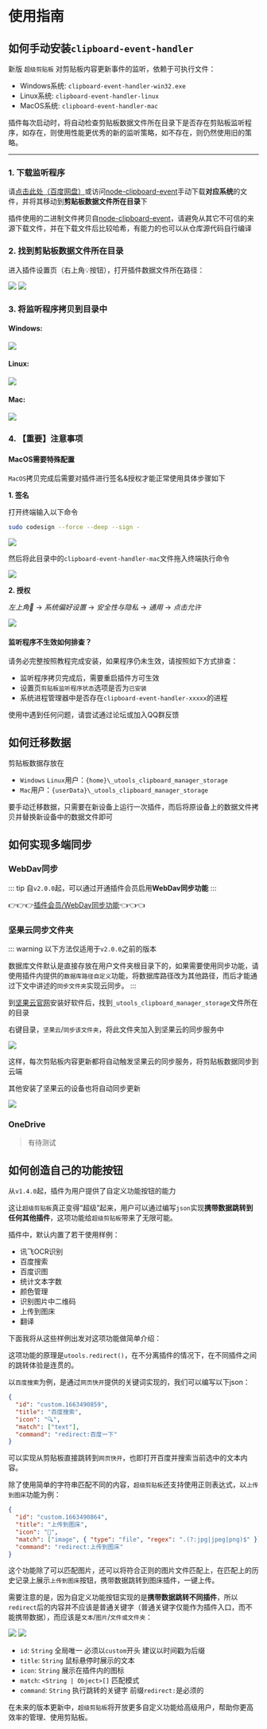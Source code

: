 # 使用指南

## 如何手动安装`clipboard-event-handler`

新版 `超级剪贴板` 对剪贴板内容更新事件的监听，依赖于可执行文件：

- Windows系统: `clipboard-event-handler-win32.exe`
- Linux系统: `clipboard-event-handler-linux`
- MacOS系统: `clipboard-event-handler-mac`

插件每次启动时，将自动检查剪贴板数据文件所在目录下是否存在剪贴板监听程序，如存在，则使用性能更优秀的新的监听策略，如不存在，则仍然使用旧的策略。

****

### 1. 下载监听程序

请[点击此处（百度网盘）](https://pan.baidu.com/s/14GJIXWDU2F4jsqDDq73aFg?pwd=Ziuc)或访问[node-clipboard-event](https://github.com/sudhakar3697/node-clipboard-event/tree/master/platform)手动下载**对应系统**的文件，并将其移动到**剪贴板数据文件所在目录**下

插件使用的二进制文件拷贝自[node-clipboard-event](https://github.com/sudhakar3697/node-clipboard-event)，请避免从其它不可信的来源下载文件，并在下载文件后比较哈希，有能力的也可以从仓库源代码自行编译

### 2. 找到剪贴板数据文件所在目录

进入插件设置页（右上角💡按钮），打开插件数据文件所在路径：

![](../assets/gi1.png)
![](../assets/gi2.png)

### 3. 将监听程序拷贝到目录中

#### Windows:

![](../assets/gi3.png)

#### Linux:

![](../assets/gi3-2.png)

#### Mac:

![](../assets/gi3-3.png)

### 4. 【重要】注意事项

#### MacOS需要特殊配置

`MacOS`拷贝完成后需要对插件进行签名&授权才能正常使用具体步骤如下

**1. 签名**

打开终端输入以下命令

```sh
sudo codesign --force --deep --sign - 
```

![](../assets/sign-mac.png)

然后将此目录中的`clipboard-event-handler-mac`文件拖入终端执行命令

![](../assets/sign-mac-2.png)

**2. 授权**

*左上角🍎* -> *系统偏好设置* -> *安全性与隐私* -> *通用* -> *点击允许*

![](../assets/mac-chmod.jpg)

#### 监听程序不生效如何排查？

请务必完整按照教程完成安装，如果程序仍未生效，请按照如下方式排查：

- 监听程序拷贝完成后，需要重启插件方可生效
- 设置页`剪贴板监听程序状态`选项是否为`已安装`
- 系统进程管理器中是否存在`clipboard-event-handler-xxxxx`的进程

使用中遇到任何问题，请尝试通过论坛或加入QQ群反馈

## 如何迁移数据

剪贴板数据存放在

- `Windows` `Linux`用户：`{home}\_utools_clipboard_manager_storage`
- `Mac`用户：`{userData}\_utools_clipboard_manager_storage`

要手动迁移数据，只需要在新设备上运行一次插件，而后将原设备上的数据文件拷贝并替换新设备中的数据文件即可

## 如何实现多端同步

### WebDav同步 <Badge type="tip" text="^2.0.0" />

::: tip
自`v2.0.0`起，可以通过开通插件会员启用**WebDav同步功能**
:::

👉👉👉[插件会员/WebDav同步功能](../vip/index.md#webdav同步功能)👈👈👈

### 坚果云同步文件夹 <Badge type="warning" text="仅旧版本" />

::: warning
以下方法仅适用于`v2.0.0`之前的版本

数据库文件默认是直接存放在用户文件夹根目录下的，如果需要使用同步功能，请使用插件内提供的`数据库路径自定义`功能，将数据库路径改为其他路径，而后才能通过下文中讲述的`同步文件夹`实现云同步。
:::

到[坚果云官网](https://www.jianguoyun.com/#/)安装好软件后，找到`_utools_clipboard_manager_storage`文件所在的目录

右键目录，`坚果云`/`同步该文件夹`，将此文件夹加入到坚果云的同步服务中

![](./../assets/img2.png)

这样，每次剪贴板内容更新都将自动触发坚果云的同步服务，将剪贴板数据同步到云端

其他安装了坚果云的设备也将自动同步更新

![](../assets/img3.png)

### OneDrive

> 有待测试

## 如何创造自己的功能按钮

从`v1.4.0`起，插件为用户提供了自定义功能按钮的能力

这让`超级剪贴板`真正变得“超级”起来，用户可以通过编写`json`实现**携带数据跳转到任何其他插件**，这项功能给`超级剪贴板`带来了无限可能。

插件中，默认内置了若干使用样例：

- 讯飞OCR识别
- 百度搜索
- 百度识图
- 统计文本字数
- 颜色管理
- 识别图片中二维码
- 上传到图床
- 翻译

下面我将从这些样例出发对这项功能做简单介绍：

这项功能的原理是`utools.redirect()`，在不分离插件的情况下，在不同插件之间的跳转体验是连贯的。

以`百度搜索`为例，是通过`网页快开`提供的关键词实现的，我们可以编写以下json：

```json
{
  "id": "custom.1663490859",
  "title": "百度搜索",
  "icon": "🔍",
  "match": ["text"],
  "command": "redirect:百度一下"
}
```

可以实现从剪贴板直接跳转到`网页快开`，也即打开百度并搜索当前选中的文本内容。

除了使用简单的字符串匹配不同的内容，`超级剪贴板`还支持使用正则表达式，以`上传到图床`功能为例：

```json
{
  "id": "custom.1663490864",
  "title": "上传到图床",
  "icon": "🚀",
  "match": ["image", { "type": "file", "regex": ".(?:jpg|jpeg|png)$" }],
  "command": "redirect:上传到图床"
}
```

这个功能除了可以匹配图片，还可以将符合正则的图片文件匹配上，在匹配上的历史记录上展示`上传到图床`按钮，携带数据跳转到图床插件，一键上传。

需要注意的是，因为自定义功能按钮实现的是**携带数据跳转不同插件**，所以`redirect`后的内容并不应该是普通关键字（普通关键字仅能作为插件入口，而不能携带数据），而应该是`文本`/`图片`/`文件或文件夹`：

![](../assets/gi4.png)
![](../assets/gi5.png)


- `id`: `String` 全局唯一 必须以`custom`开头 建议以时间戳为后缀
- `title`: `String` 鼠标悬停时展示的文本
- `icon`: `String` 展示在插件内的图标
- `match`: `<String | Object>[]` 匹配模式
- `command`: `String` 执行跳转的关键字 前缀`redirect:`是必须的

在未来的版本更新中，`超级剪贴板`将开放更多自定义功能给高级用户，帮助你更高效率的管理、使用剪贴板。
